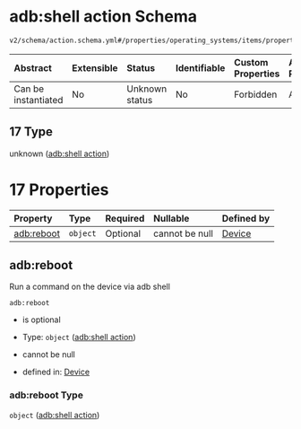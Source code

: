 # adb:shell action Schema

```txt
v2/schema/action.schema.yml#/properties/operating_systems/items/properties/steps/items/properties/actions/items/oneOf/17
```



| Abstract            | Extensible | Status         | Identifiable | Custom Properties | Additional Properties | Access Restrictions | Defined In                                                          |
| :------------------ | :--------- | :------------- | :----------- | :---------------- | :-------------------- | :------------------ | :------------------------------------------------------------------ |
| Can be instantiated | No         | Unknown status | No           | Forbidden         | Allowed               | none                | [device.schema.json*](../device.schema.json "open original schema") |

## 17 Type

unknown ([adb:shell action](device-properties-operating-systems-operating-system-properties-steps-step-properties-group-step-action-oneof-adbshell-action.md))

# 17 Properties

| Property                 | Type     | Required | Nullable       | Defined by                                                                                                                                                                                                                                                                                                             |
| :----------------------- | :------- | :------- | :------------- | :--------------------------------------------------------------------------------------------------------------------------------------------------------------------------------------------------------------------------------------------------------------------------------------------------------------------- |
| [adb:reboot](#adbreboot) | `object` | Optional | cannot be null | [Device](device-properties-operating-systems-operating-system-properties-steps-step-properties-group-step-action-oneof-adbshell-action-properties-adbshell-action.md "v2/schema/action.schema.yml#/properties/operating_systems/items/properties/steps/items/properties/actions/items/oneOf/17/properties/adb:reboot") |

## adb:reboot

Run a command on the device via adb shell

`adb:reboot`

*   is optional

*   Type: `object` ([adb:shell action](device-properties-operating-systems-operating-system-properties-steps-step-properties-group-step-action-oneof-adbshell-action-properties-adbshell-action.md))

*   cannot be null

*   defined in: [Device](device-properties-operating-systems-operating-system-properties-steps-step-properties-group-step-action-oneof-adbshell-action-properties-adbshell-action.md "v2/schema/action.schema.yml#/properties/operating_systems/items/properties/steps/items/properties/actions/items/oneOf/17/properties/adb:reboot")

### adb:reboot Type

`object` ([adb:shell action](device-properties-operating-systems-operating-system-properties-steps-step-properties-group-step-action-oneof-adbshell-action-properties-adbshell-action.md))
